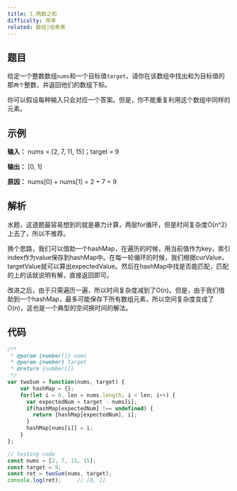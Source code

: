 ```yaml
---
title: 1.两数之和
difficulty: 简单
related: 数组|哈希表
---
```


## 题目

给定一个整数数组`nums`和一个目标值`target`，请你在该数组中找出和为目标值的那`两个`整数，并返回他们的数组下标。

你可以假设每种输入只会对应一个答案。但是，你不能重复利用这个数组中同样的元素。

## 示例

**输入：** nums = [2, 7, 11, 15]；target = 9

**输出：** [0, 1]

**原因：** nums[0] + nums[1] = 2 + 7 = 9

## 解析

水题，这道题最容易想到的就是暴力计算，两层for循环，但是时间复杂度O(n^2)上去了，所以不推荐。

换个思路，我们可以借助一个hashMap，在遍历的时候，用当前值作为key，索引index作为value保存到hashMap中。在每一轮循环的时候，我们根据curValue，targetValue就可以算出expectedValue。然后在hashMap中找是否能匹配，匹配的上的话就说明有解，直接返回即可。

改进之后，由于只需遍历一遍，所以时间复杂度减到了O(n)。但是，由于我们借助到一个hashMap，最多可能保存下所有数组元素，所以空间复杂度变成了O(n)，这也是一个典型的空间换时间的解法。

## 代码

```javascript
/**
 * @param {number[]} nums
 * @param {number} target
 * @return {number[]}
 */
var twoSum = function(nums, target) {
    var hashMap = {};
    for(let i = 0, len = nums.length; i < len; i++) {
      var expectedNum = target - nums[i];
      if(hashMap[expectedNum] !== undefined) {
        return [hashMap[expectedNum], i];
      }
      hashMap[nums[i]] = i;
    }
};

// testing code
const nums = [2, 7, 11, 15];
const target = 9;
const ret = twoSum(nums, target);
console.log(ret);     // [0, 1]
```